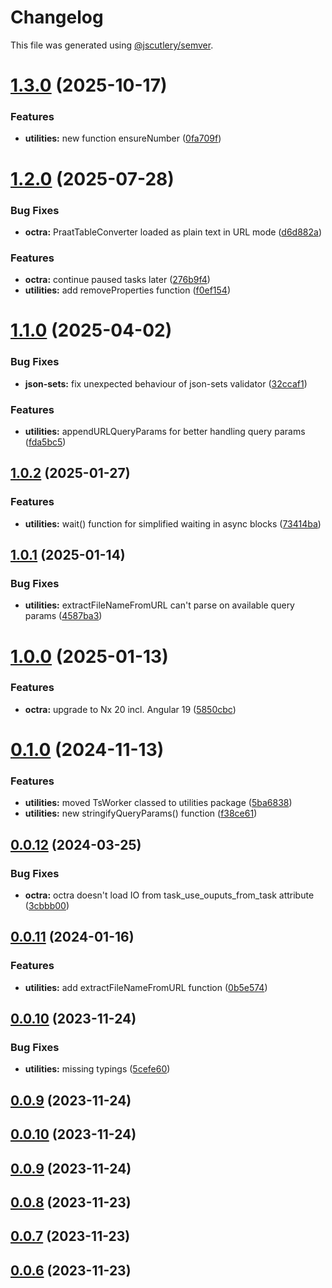# Changelog

This file was generated using [@jscutlery/semver](https://github.com/jscutlery/semver).

# [1.3.0](https://github.com/IPS-LMU/octra/compare/utilities-1.2.0...utilities-1.3.0) (2025-10-17)


### Features

* **utilities:** new function ensureNumber ([0fa709f](https://github.com/IPS-LMU/octra/commit/0fa709f0ba370da5bed0a652d131b3d58bf64bd9))



# [1.2.0](https://github.com/IPS-LMU/octra/compare/utilities-1.1.0...utilities-1.2.0) (2025-07-28)


### Bug Fixes

* **octra:** PraatTableConverter loaded as plain text in URL mode ([d6d882a](https://github.com/IPS-LMU/octra/commit/d6d882a3fb49db6fca44c050c779d64a41a3978f))


### Features

* **octra:** continue paused tasks later ([276b9f4](https://github.com/IPS-LMU/octra/commit/276b9f46620983cf5e26e7431fb9a1d7cd560b1f))
* **utilities:** add removeProperties function ([f0ef154](https://github.com/IPS-LMU/octra/commit/f0ef1545dd6e1450a4e1bb6d48f0827ea293d76e))



# [1.1.0](https://github.com/IPS-LMU/octra/compare/utilities-1.0.2...utilities-1.1.0) (2025-04-02)


### Bug Fixes

* **json-sets:** fix unexpected behaviour of json-sets validator ([32ccaf1](https://github.com/IPS-LMU/octra/commit/32ccaf1d06ca83e2ea3cde6a9565aed75938cfb4))


### Features

* **utilities:** appendURLQueryParams for better handling query params ([fda5bc5](https://github.com/IPS-LMU/octra/commit/fda5bc5db92117729cd81579a452c53f10b3389a))



## [1.0.2](https://github.com/IPS-LMU/octra/compare/utilities-1.0.1...utilities-1.0.2) (2025-01-27)

### Features

- **utilities:** wait() function for simplified waiting in async blocks ([73414ba](https://github.com/IPS-LMU/octra/commit/73414ba7127febc67c03be22349129872d48e56f))

## [1.0.1](https://github.com/IPS-LMU/octra/compare/utilities-1.0.0...utilities-1.0.1) (2025-01-14)

### Bug Fixes

- **utilities:** extractFileNameFromURL can't parse on available query params ([4587ba3](https://github.com/IPS-LMU/octra/commit/4587ba36092b7d7f2aeddfac3cb438a1d335ed22))

# [1.0.0](https://github.com/IPS-LMU/octra/compare/utilities-0.1.0...utilities-1.0.0) (2025-01-13)

### Features

- **octra:** upgrade to Nx 20 incl. Angular 19 ([5850cbc](https://github.com/IPS-LMU/octra/commit/5850cbcb71a6664ca53e9a038443e913390910c3))

# [0.1.0](https://github.com/IPS-LMU/octra/compare/utilities-0.0.12...utilities-0.1.0) (2024-11-13)

### Features

- **utilities:** moved TsWorker classed to utilities package ([5ba6838](https://github.com/IPS-LMU/octra/commit/5ba68383aafa88cf9077f83e09cfdeff541fa66a))
- **utilities:** new stringifyQueryParams() function ([f38ce61](https://github.com/IPS-LMU/octra/commit/f38ce612a7155e1c65ecd5b70706be7bb15f87b6))

## [0.0.12](https://github.com/IPS-LMU/octra/compare/utilities-0.0.11...utilities-0.0.12) (2024-03-25)

### Bug Fixes

- **octra:** octra doesn't load IO from task_use_ouputs_from_task attribute ([3cbbb00](https://github.com/IPS-LMU/octra/commit/3cbbb004fc7c5be0827c48641dc95ea16e72c378))

## [0.0.11](https://github.com/IPS-LMU/octra/compare/utilities-0.0.10...utilities-0.0.11) (2024-01-16)

### Features

- **utilities:** add extractFileNameFromURL function ([0b5e574](https://github.com/IPS-LMU/octra/commit/0b5e5749c8bf861fe3f491d3e41b582d36632b4c))

## [0.0.10](https://github.com/IPS-LMU/octra/compare/utilities-0.0.9...utilities-0.0.10) (2023-11-24)

### Bug Fixes

- **utilities:** missing typings ([5cefe60](https://github.com/IPS-LMU/octra/commit/5cefe60a96bf49b843017212e13879aa8a28ee15))

## [0.0.9](https://github.com/IPS-LMU/octra/compare/utilities-0.0.8...utilities-0.0.9) (2023-11-24)

## [0.0.10](https://github.com/IPS-LMU/octra/compare/utilities-0.0.9...utilities-0.0.10) (2023-11-24)

## [0.0.9](https://github.com/IPS-LMU/octra/compare/utilities-0.0.8...utilities-0.0.9) (2023-11-24)

## [0.0.8](https://github.com/IPS-LMU/octra/compare/utilities-0.0.7...utilities-0.0.8) (2023-11-23)

## [0.0.7](https://github.com/IPS-LMU/octra/compare/utilities-0.0.6...utilities-0.0.7) (2023-11-23)

## [0.0.6](https://github.com/IPS-LMU/octra/compare/utilities-0.0.5...utilities-0.0.6) (2023-11-23)
